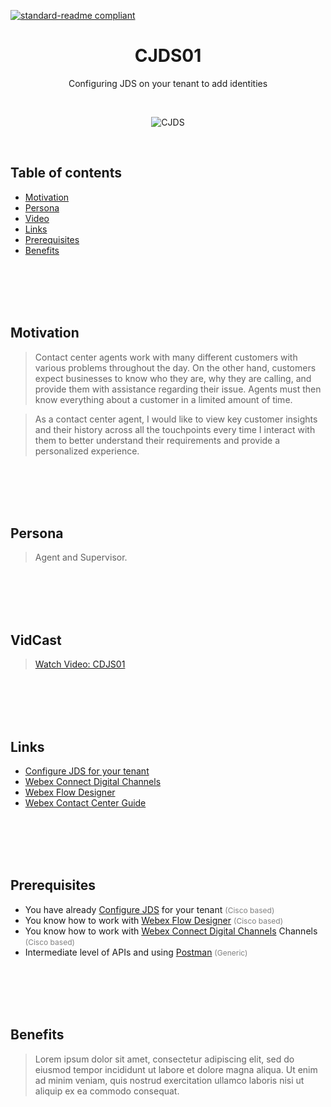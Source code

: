 [![standard-readme compliant](https://img.shields.io/badge/Cisco-WebexCC:_CJDS-brightgreen.svg?style=flat-square)](https://github.com/CiscoDevNet/webex-contact-center-api-samples/tree/main/customer-journey-use-cases)

<h1 align="center"> CJDS01 </h1>

<div align="center" >
  <p>Configuring JDS on your tenant to add identities</p>
</div>

<br>

<p align="center"> 
  <img src="../images/devices-meeting-error-320-cobalt-lime.svg" alt="CJDS" >
</p>

<br>

<h2> Table of contents </h2>

- [Motivation](#motivation)
- [Persona](#persona)
- [Video](#vidcast)
- [Links](#links)
- [Prerequisites](#prerequisites)
- [Benefits](#benefits)

<br>
<br>
<br>
<br>

<h2>Motivation <a id="motivation"></a></h2>

> Contact center agents work with many different customers with various problems throughout the day. On the other hand, customers expect businesses to know who they are, why they are calling, and provide them with assistance regarding their issue. Agents must then know everything about a customer in a limited amount of time.

> As a contact center agent, I would like to view key customer insights and their history across all the touchpoints every time I interact with them to better understand their requirements and provide a personalized experience.

<br>
<br>
<br>
<br>

<h2>Persona <a id="persona"></a></h2>

> Agent and Supervisor.

<br>
<br>
<br>
<br>

<h2> VidCast <a id="vidcast"></a></h2>

> <a href="https://app.vidcast.io/share/455b3f28-7723-4e2b-9c59-c158231c9843" >Watch Video: CDJS01 </a>

<br>
<br>
<br>
<br>

<h2>Links <a id="links"></a></h2>

- [Configure JDS for your tenant](https://developer.webex-cx.com/documentation/guides/journey---getting-started)
- [Webex Connect Digital Channels](https://help.imiconnect.io/)
- [Webex Flow Designer](https://www.cisco.com/c/en/us/td/docs/voice_ip_comm/cust_contact/contact_center/webexcc/SetupandAdministrationGuide_2/b_mp-release-2/wcc-flow-designer.html)
- [Webex Contact Center Guide](https://www.cisco.com/c/en/us/td/docs/voice_ip_comm/cust_contact/contact_center/webexcc/SetupandAdministrationGuide_2/b_mp-release-2.html)

<br>
<br>
<br>
<br>

<h2>Prerequisites <a id="prerequisites"></a></h2>

- You have already [Configure JDS](https://developer.webex-cx.com/documentation/guides/journey---getting-started) for your tenant <span style="font-size:12px;color:gray"> (Cisco based)</span>
- You know how to work with [Webex Flow Designer](https://www.cisco.com/c/en/us/td/docs/voice_ip_comm/cust_contact/contact_center/webexcc/SetupandAdministrationGuide_2/b_mp-release-2/wcc-flow-designer.html) <span style="font-size:12px;color:gray"> (Cisco based)</span>
- You know how to work with [Webex Connect Digital Channels](https://help.imiconnect.io/)
  Channels <span style="font-size:12px; color:gray"> (Cisco based)</span>
- Intermediate level of APIs and using [Postman](https://learning.postman.com/docs/introduction/overview/) <span style="font-size:12px;color:gray"> (Generic)</span>
</div>

<br>
<br>
<br>
<br>

<h2>Benefits <a id="benefits"></a></h2>

> Lorem ipsum dolor sit amet, consectetur adipiscing elit, sed do eiusmod tempor incididunt ut labore et dolore magna aliqua. Ut enim ad minim veniam, quis nostrud exercitation ullamco laboris nisi ut aliquip ex ea commodo consequat.

<br>
<br>
<br>
<br>
